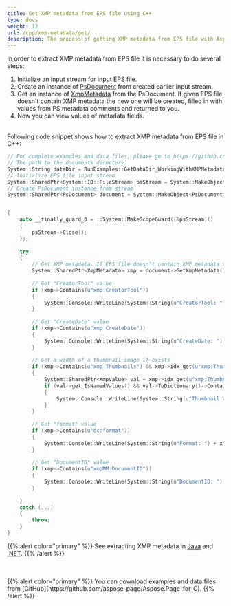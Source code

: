```yaml
---
title: Get XMP metadata from EPS file using C++
type: docs
weight: 12
url: /cpp/xmp-metadata/get/
description: The process of getting XMP metadata from EPS file with Aspose.Page API solution for C++ is explained and illustrated with the code here.
---
```


<!--
{{% alert color="primary" %}} 

You can check the quality of Aspose.Page EPS to PDF conversion and view the results via free online <a nofollow href="https://products.aspose.app/page/conversion/eps-to-pdf">EPS to PDF Converter</a> {{% /alert %}}
-->

In order to extract XMP metadata from EPS file it is necessary to do several steps:
1. Initialize an input stream for input EPS file.
2. Create an instance of [PsDocument](https://reference.aspose.com/page/cpp/class/aspose.page.e_p_s.ps_document) from created earlier input stream.
3. Get an instance of [XmpMetadata](https://reference.aspose.com/page/cpp/class/aspose.page.e_p_s.x_m_p.xmp_metadata) from the PsDocument. If given EPS file doesn't contain XMP metadata the new one
will be created, filled in with values from PS metadata comments and returned to you.
4. Now you can view values of  metadata fields.

<br>Following code snippet shows how to extract XMP metadata from EPS file in C++:
<br>
```C++
// For complete examples and data files, please go to https://github.com/aspose-page/Aspose.Page-for-C
// The path to the documents directory.
System::String dataDir = RunExamples::GetDataDir_WorkingWithXMPMetadataInEPS();
// Initialize EPS file input stream
System::SharedPtr<System::IO::FileStream> psStream = System::MakeObject<System::IO::FileStream>(dataDir + u"get_input.eps", System::IO::FileMode::Open, System::IO::FileAccess::Read);
// Create PsDocument instance from stream
System::SharedPtr<PsDocument> document = System::MakeObject<PsDocument>(psStream);


{
    auto __finally_guard_0 = ::System::MakeScopeGuard([&psStream]()
    {
        psStream->Close();
    });
    
    try
    {
        // Get XMP metadata. If EPS file doesn't contain XMP metadata we get new one filled with values from PS metadata comments (%%Creator, %%CreateDate, %%Title etc)
        System::SharedPtr<XmpMetadata> xmp = document->GetXmpMetadata();
        
        // Get "CreatorTool" value
        if (xmp->Contains(u"xmp:CreatorTool"))
        {
            System::Console::WriteLine(System::String(u"CreatorTool: ") + xmp->idx_get(u"xmp:CreatorTool")->ToStringValue());
        }
        
        // Get "CreateDate" value
        if (xmp->Contains(u"xmp:CreateDate"))
        {
            System::Console::WriteLine(System::String(u"CreateDate: ") + xmp->idx_get(u"xmp:CreateDate")->ToStringValue());
        }
        
        // Get a width of a thumbnail image if exists
        if (xmp->Contains(u"xmp:Thumbnails") && xmp->idx_get(u"xmp:Thumbnails")->get_IsArray())
        {
            System::SharedPtr<XmpValue> val = xmp->idx_get(u"xmp:Thumbnails")->ToArray()->idx_get(0);
            if (val->get_IsNamedValues() && val->ToDictionary()->ContainsKey(u"xmpGImg:width"))
            {
                System::Console::WriteLine(System::String(u"Thumbnail Width: ") + val->ToDictionary()->idx_get(u"xmpGImg:width")->ToInteger());
            }
        }
        
        // Get "format" value
        if (xmp->Contains(u"dc:format"))
        {
            System::Console::WriteLine(System::String(u"Format: ") + xmp->idx_get(u"dc:format")->ToStringValue());
        }
        
        // Get "DocumentID" value
        if (xmp->Contains(u"xmpMM:DocumentID"))
        {
            System::Console::WriteLine(System::String(u"DocumentID: ") + xmp->idx_get(u"xmpMM:DocumentID")->ToStringValue());
        }
        
    }
    catch (...)
    {
        throw;
    }
}
```
{{% alert color="primary" %}}
See extracting XMP metadata in [Java](/page/java/xmp-metadata/get/) and [.NET](/page/net/xmp-metadata/get/).
{{% /alert %}}

<!--
{{% alert color="primary" %}}
Evaluate EPS to PDF conversion online on our <a nofollow href="https://products.aspose.app/page/conversion/eps-to-pdf">EPS to PDF Converter</a>. You can convert several EPS files to PDF at once and dowload results in a few seconds.
 {{% /alert %}}
-->
<br>
<br>
{{% alert color="primary" %}}
You can download examples and data files from [GitHub](https://github.com/aspose-page/Aspose.Page-for-C). {{% /alert %}}